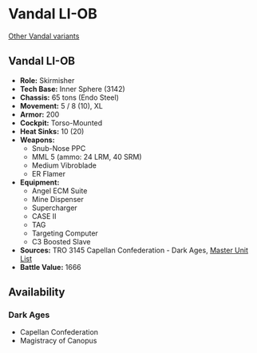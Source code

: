 # Vandal LI-OB

[Other Vandal variants](../vandal.md)

## Vandal LI-OB
- **Role:** Skirmisher
- **Tech Base:** Inner Sphere (3142)
- **Chassis:** 65 tons (Endo Steel)
- **Movement:** 5 / 8 (10), XL
- **Armor:** 200
- **Cockpit:** Torso-Mounted
- **Heat Sinks:** 10 (20)
- **Weapons:**
  - Snub-Nose PPC
  - MML 5 (ammo: 24 LRM, 40 SRM)
  - Medium Vibroblade
  - ER Flamer
- **Equipment:**
  - Angel ECM Suite
  - Mine Dispenser
  - Supercharger
  - CASE II
  - TAG
  - Targeting Computer
  - C3 Boosted Slave
- **Sources:** TRO 3145 Capellan Confederation - Dark Ages, [Master Unit List](http://masterunitlist.info/Unit/Details/6463/vandal-li-ob)
- **Battle Value:** 1666

## Availability

### Dark Ages
- Capellan Confederation
- Magistracy of Canopus

